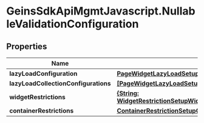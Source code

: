 # GeinsSdkApiMgmtJavascript.NullableValidationConfiguration

## Properties

Name | Type | Description | Notes
------------ | ------------- | ------------- | -------------
**lazyLoadConfiguration** | [**PageWidgetLazyLoadSetupLazyLoadConfiguration**](PageWidgetLazyLoadSetupLazyLoadConfiguration.md) |  | [optional] 
**lazyLoadCollectionConfigurations** | [**[PageWidgetLazyLoadSetupLazyLoadCollectionConfiguration]**](PageWidgetLazyLoadSetupLazyLoadCollectionConfiguration.md) |  | [optional] 
**widgetRestrictions** | [**{String: WidgetRestrictionSetupWidgetRestrictionConfiguration}**](WidgetRestrictionSetupWidgetRestrictionConfiguration.md) |  | [optional] 
**containerRestrictions** | [**ContainerRestrictionSetupContainerRestrictionConfiguration**](ContainerRestrictionSetupContainerRestrictionConfiguration.md) |  | [optional] 


